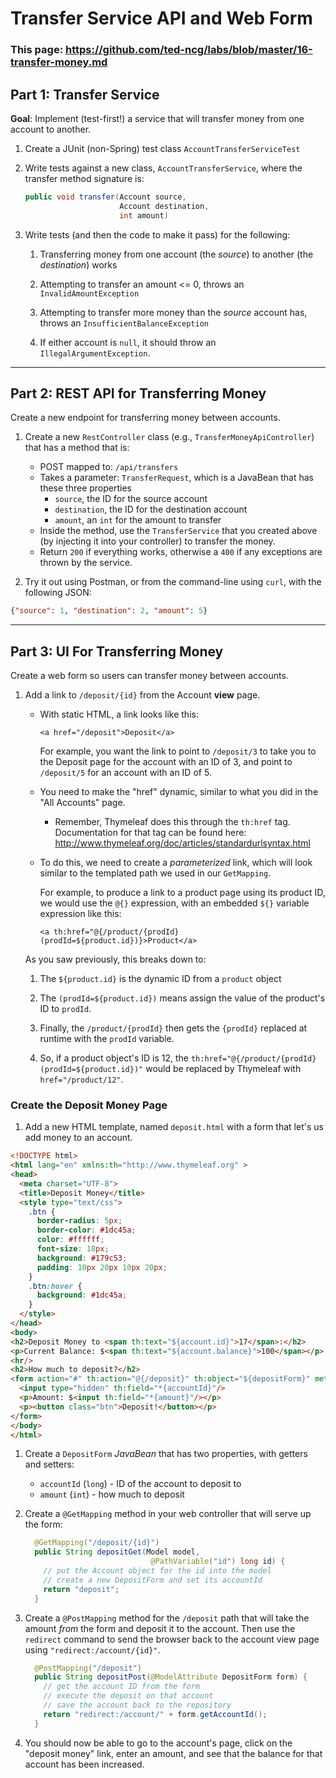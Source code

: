 # Transfer Service API and Web Form

### This page: https://github.com/ted-ncg/labs/blob/master/16-transfer-money.md

## Part 1: Transfer Service

**Goal**: Implement (test-first!) a service that will transfer money from one account to another.

1. Create a JUnit (non-Spring) test class `AccountTransferServiceTest`

1. Write tests against a new class, `AccountTransferService`, where the transfer method signature is:

    ```java
    public void transfer(Account source,
                         Account destination,
                         int amount)    
    ```

1. Write tests (and then the code to make it pass) for the following:

   1. Transferring money from one account (the *source*) to another (the *destination*) works
   
   1. Attempting to transfer an amount <= 0, throws an `InvalidAmountException`
   
   1. Attempting to transfer more money than the *source* account has, throws an `InsufficientBalanceException`
   
   1. If either account is `null`, it should throw an `IllegalArgumentException`.

----

## Part 2: REST API for Transferring Money

Create a new endpoint for transferring money between accounts.

1. Create a new `RestController` class (e.g., `TransferMoneyApiController`) that has a method that is:
 
    * POST mapped to: `/api/transfers`
    * Takes a parameter: `TransferRequest`, which is a JavaBean that has these three properties
       * `source`, the ID for the source account
       * `destination`, the ID for the destination account
       * `amount`, an `int` for the amount to transfer
    * Inside the method, use the `TransferService` that you created above (by injecting it into your controller) to transfer the money.
    * Return `200` if everything works, otherwise a `400` if any exceptions are thrown by the service.
    
2. Try it out using Postman, or from the command-line using `curl`, with the following JSON:

```json
{"source": 1, "destination": 2, "amount": 5}
```

----

## Part 3: UI For Transferring Money

Create a web form so users can transfer money between accounts.

1. Add a link to `/deposit/{id}` from the Account **view** page.

   * With static HTML, a link looks like this:
   
     `<a href="/deposit">Deposit</a>`
    
     For example, you want the link to point to `/deposit/3` to take you to the Deposit page for the account with an ID of 3, and point to `/deposit/5` for an account with an ID of 5.
     
   * You need to make the "href" dynamic, similar to what you did in the "All Accounts" page.
   
      * Remember, Thymeleaf does this through the `th:href` tag.
        Documentation for that tag can be found here: http://www.thymeleaf.org/doc/articles/standardurlsyntax.html

   * To do this, we need to create a *parameterized* link, which will look similar to the templated path we used in our `GetMapping`.
   
     For example, to produce a link to a product page using its product ID, we would use the `@{}` expression, with an embedded `${}` variable expression like this:
   
     ```
     <a th:href="@{/product/{prodId}(prodId=${product.id})}>Product</a>
     ```
   
   As you saw previously, this breaks down to:
   
      1. The `${product.id}` is the dynamic ID from a `product` object
      
      1. The `(prodId=${product.id})` means assign the value of the product's ID to `prodId`.
      
      1. Finally, the `/product/{prodId}` then gets the `{prodId}` replaced at runtime with the `prodId` variable.
      
      1. So, if a product object's ID is 12, the `th:href="@{/product/{prodId}(prodId=${product.id})"` would be replaced by Thymeleaf with `href="/product/12"`. 
   


### Create the Deposit Money Page

1. Add a new HTML template, named `deposit.html` with a form that let's us add money to an account.

  ```html
  <!DOCTYPE html>
  <html lang="en" xmlns:th="http://www.thymeleaf.org" >
  <head>
    <meta charset="UTF-8">
    <title>Deposit Money</title>
    <style type="text/css">
      .btn {
        border-radius: 5px;
        border-color: #1dc45a;
        color: #ffffff;
        font-size: 18px;
        background: #179c53;
        padding: 10px 20px 10px 20px;
      }
      .btn:hover {
        background: #1dc45a;
      }
    </style>
  </head>
  <body>
  <h2>Deposit Money to <span th:text="${account.id}">17</span>:</h2>
  <p>Current Balance: $<span th:text="${account.balance}">100</span></p>
  <hr/>
  <h2>How much to deposit?</h2>
  <form action="#" th:action="@{/deposit}" th:object="${depositForm}" method="post">
    <input type="hidden" th:field="*{accountId}"/>
    <p>Amount: $<input th:field="*{amount}"/></p>
    <p><button class="btn">Deposit!</button></p>
  </form>
  </body>
  </html>
  ```
1. Create a `DepositForm` *JavaBean* that has two properties, with getters and setters:
   * `accountId` (`long`) - ID of the account to deposit to
   * `amount` (`int`) - how much to deposit

1. Create a `@GetMapping` method in your web controller that will serve up the form:

   ```java
     @GetMapping("/deposit/{id}")
     public String depositGet(Model model,
                               @PathVariable("id") long id) {
       // put the Account object for the id into the model
       // create a new DepositForm and set its accountId
       return "deposit";
     }
   ```

1. Create a `@PostMapping` method for the `/deposit` path that will take the amount *from* the form and deposit it to the account.
   Then use the `redirect` command to send the browser back to the account view page using `"redirect:/account/{id}"`.

   ```java
     @PostMapping("/deposit")
     public String depositPost(@ModelAttribute DepositForm form) {
       // get the account ID from the form
       // execute the deposit on that account
       // save the account back to the repository
       return "redirect:/account/" + form.getAccountId();
     }
   ```

1. You should now be able to go to the account's page, click on the "deposit money" link, enter an amount, and see that the balance for that account has been increased.

